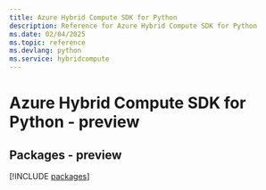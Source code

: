 ```yaml
---
title: Azure Hybrid Compute SDK for Python
description: Reference for Azure Hybrid Compute SDK for Python
ms.date: 02/04/2025
ms.topic: reference
ms.devlang: python
ms.service: hybridcompute
---
```

# Azure Hybrid Compute SDK for Python - preview
## Packages - preview
[!INCLUDE [packages](hybrid-compute-index.md)]